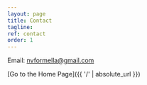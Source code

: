 ```yaml
---
layout: page
title: Contact
tagline: 
ref: contact
order: 1
---
```


Email: nvformella@gmail.com

[Go to the Home Page]({{ '/' | absolute_url }})
